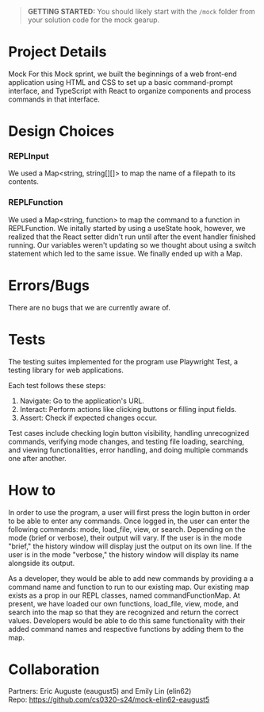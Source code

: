 > **GETTING STARTED:** You should likely start with the `/mock` folder from your solution code for the mock gearup.

# Project Details

Mock
For this Mock sprint, we built the beginnings of a web front-end application using HTML and CSS to set up a basic command-prompt interface, and TypeScript with React to organize components and process commands in that interface.

# Design Choices

### REPLInput

We used a Map<string, string[][]> to map the name of a filepath to its contents. <br>

### REPLFunction

We used a Map<string, function> to map the command to a function in REPLFunction. We initally started by using a useState hook, however, we realized that the React setter didn't run until after the event handler finished running. Our variables weren't updating so we thought about using a switch statement which led to the same issue. We finally ended up with a Map.

# Errors/Bugs

There are no bugs that we are currently aware of.

# Tests

The testing suites implemented for the program use Playwright Test, a testing library for web applications.

Each test follows these steps:

1. Navigate: Go to the application's URL.
2. Interact: Perform actions like clicking buttons or filling input fields.
3. Assert: Check if expected changes occur.

Test cases include checking login button visibility, handling unrecognized commands, verifying mode changes, and testing file loading, searching, and viewing functionalities, error handling, and doing multiple commands one after another.

# How to

In order to use the program, a user will first press the login button in order to be able to enter any commands. Once logged in, the user can enter the following commands: mode, load_file, view, or search. Depending on the mode (brief or verbose), their output will vary. If the user is in the mode "brief," the history window will display just the output on its own line. If the user is in the mode "verbose," the history window will display its name alongside its output.

As a developer, they would be able to add new commands by providing a a command name and function to run to our existing map.
Our existing map exists as a prop in our REPL classes, named commandFunctionMap. At present, we have loaded our own functions,
load_file, view, mode, and search into the map so that they are recognized and return the correct values. Developers would
be able to do this same functionality with their added command names and respective functions by adding them to the map.

# Collaboration


Partners: Eric Auguste (eaugust5) and Emily Lin (elin62) <br>
Repo: https://github.com/cs0320-s24/mock-elin62-eaugust5
